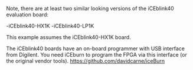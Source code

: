 Note, there are at least two similar looking versions of the iCEblink40 evaluation board:

-iCEblink40-HX1K
-iCEblink40-LP1K

This example assumes the iCEblink40-HX1K board.

The iCEblink40 boards have an on-board programmer with USB interface from Digilent.
You need iCEburn to program the FPGA via this interface (or the original vendor 
tools).
https://github.com/davidcarne/iceBurn
